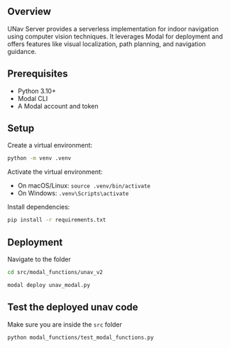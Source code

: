 ## Overview

UNav Server provides a serverless implementation for indoor navigation using computer vision techniques. It leverages Modal for deployment and offers features like visual localization, path planning, and navigation guidance.

## Prerequisites

- Python 3.10+
- Modal CLI
- A Modal account and token

## Setup

Create a virtual environment:

```bash
python -m venv .venv
```

Activate the virtual environment:

- On macOS/Linux: `source .venv/bin/activate`
- On Windows: `.venv\Scripts\activate`

Install dependencies:

```bash
pip install -r requirements.txt
```

## Deployment

Navigate to the folder

```bash
cd src/modal_functions/unav_v2
```

```bash
modal deploy unav_modal.py
```

## Test the deployed unav code

Make sure you are inside the `src` folder

```bash
python modal_functions/test_modal_functions.py
```
